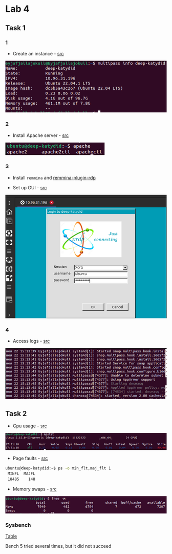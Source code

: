 # Lab 4

## Task 1

### 1

- Create an instance - [src](https://multipass.run/docs/create-an-instance#heading--create-an-instance-with-custom-cpu-number-disk-and-ram)

![create_vm](README/create_vm.png)

### 2

- Install Apache server - [src](https://jonathanbossenger.com/2022/05/25/configuring-ubuntu-in-multipass-for-local-web-development-on-a-macbook/)

![apache](README/apache.png)

### 3

- Install `remmina` and [remmina-plugin-rdp](https://remmina.org/how-to-install-remmina/)

- Set up GUI - [src](https://multipass.run/docs/set-up-a-graphical-interface#heading--rdp-on-linux)

![rdp](README/rdp.png)

### 4

- Access logs - [src](https://multipass.run/docs/accessing-logs)

![logs](README/logs.png)

## Task 2

- Cpu usage - [src](https://www.cyberciti.biz/faq/linux-command-to-see-major-minor-pagefaults/)

![cpu_usage](README/cpu_usage.png)

- Page faults - [src](https://www.cyberciti.biz/faq/linux-command-to-see-major-minor-pagefaults/)

```sh
ubuntu@deep-katydid:~$ ps -o min_flt,maj_flt 1
 MINFL  MAJFL
 18485    148
```

- Memory swaps - [src](https://www.cyberciti.biz/faq/linux-check-swap-usage-command/)

![swap](README/swap.png)

### Sysbench

[Table](https://docs.google.com/document/d/1Uc-B9dd1aAswS_CDVn8P4VOUbjuE2vD9jBLv8W9lQY0/edit?usp=sharing)

Bench 5 tried several times, but it did not succeed
